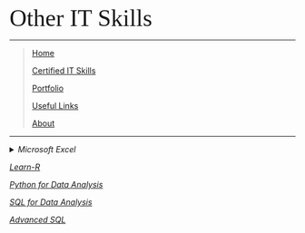 <span style="font-family:Papyrus; font-size:3em;">Other IT Skills</span>

---

> [Home](index.md)
> 
> [Certified IT Skills](certified_skills.md)
>
> [Portfolio](portfolio.md)
> 
> [Useful Links](links.md)
> 
> [About](about.md)

---

<details>
 <summary><i>Microsoft Excel</i></summary>
 
 <h3>by Coursera | Macquarie University</h3>
 
 <ul>
  <li><b>Excel Skills for Business Specialization</b>
    <ul>
     <li><i><a href="https://github.com/mbhagwan/mbhagwan.github.io/blob/main/excel_skills_for_business_essentials.md">Excel Skills for Business: Essentials</a></i></li>
     <li><i><a href="https://github.com/mbhagwan/mbhagwan.github.io/blob/main/excel_skills_for_business_intermediate_1.md">Excel Skills for Business: Intermediate I</a></i></li>
    </ul>
  </li>
  <li><b>Excel Skills for Data Analytics and Visualization Specialization</b>
    <ul>
     <li><i><a href="https://github.com/mbhagwan/mbhagwan.github.io/blob/main/excel_fundamentals_for_data_analysis.md">Excel Fundamentals for Data Analysis</a></i></li>
     <li><i>Data Visualization in Excel</i></li>
    </ul>
  </li>
</ul>
</details>


_[Learn-R](https://github.com/mbhagwan/Learn-R)_

_[Python for Data Analysis](https://github.com/mbhagwan/Python-for-Data-Analysis)_

_[SQL for Data Analysis](https://github.com/mbhagwan/SQL-for-Data-Analysis)_

_[Advanced SQL](https://github.com/mbhagwan/Advanced-PostgreSQL)_
